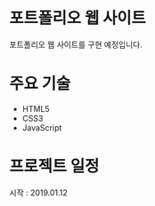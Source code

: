 # 포트폴리오 웹 사이트
포트폴리오 웹 사이트를 구현 예정입니다.

# 주요 기술
- HTML5
- CSS3
- JavaScript

# 프로젝트 일정
시작 : 2019.01.12
